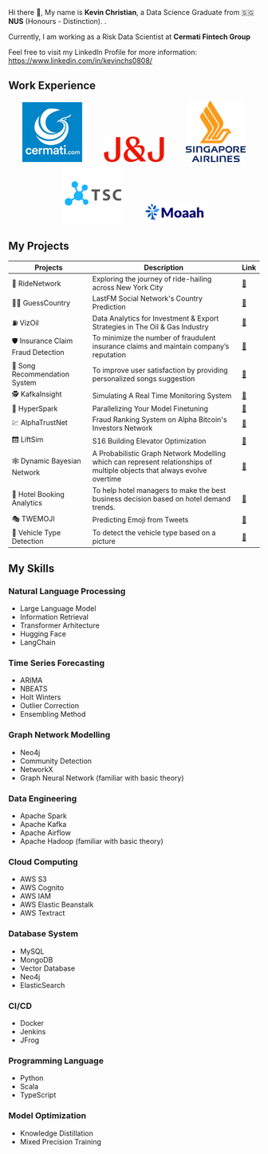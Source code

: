 Hi there 👋, My name is **Kevin Christian**, a Data Science Graduate from 🇸🇬 **NUS** (Honours - Distinction). . 

Currently, I am working as a Risk Data Scientist at **Cermati Fintech Group**

Feel free to visit my LinkedIn Profile for more information: https://www.linkedin.com/in/kevinchs0808/

<h2>Work Experience</h2>

<p align="center">
  <a href="https://www.cermati.com/" align="center"><img src="./images/cermati.png" hspace="20" width='120'></a>
  <a href="https://www.jnj.com/discover-j-j" align="center"><img src="./images/JNJ.png" hspace="20" width='120'></a>
  <a href="https://www.singaporeair.com/" align="center"><img src="./images/singapore-airlines.png" hspace="20" width='120'></a>
  <a href="https://www.tsc.ai/" align="center"><img src="./images/tsc-ai.png" hspace="20" width='120'></a>
  <a href="https://moaah.com/" align="center"><img src="./images/moaah.png" hspace="20" width='120'></a>
</p>
<h2>My Projects</h2>

 Projects | Description | Link
 --- | --- | ---
 🚗 RideNetwork | Exploring the journey of ride-hailing across New York City | <a href="https://github.com/kevinchs0808/RideNetwork">🔗</a>
 🧑‍🎤 GuessCountry | LastFM Social Network's Country Prediction | <a href="https://github.com/kevinchs0808/GuessCountry">🔗</a>
 ⛽ VizOil | Data Analytics for Investment & Export Strategies in The Oil & Gas Industry | <a href="https://github.com/kevinchs0808/VizOil">🔗</a>
 🛡️ Insurance Claim Fraud Detection | To minimize the number of fraudulent insurance claims and maintain company’s reputation | <a href="https://github.com/kevinchs0808/DSA4263-Project">🔗</a>
 🎵 Song Recommendation System | To improve user satisfaction by providing personalized songs suggestion | <a href="https://github.com/kevinchs0808/dsa4212/tree/main/colab-filter/bipartite-graph">🔗</a>
 🕵️ KafkaInsight | Simulating A Real Time Monitoring System | <a href="https://github.com/kevinchs0808/KafkaInsight/tree/main">🔗</a>
 🔀 HyperSpark | Parallelizing Your Model Finetuning | <a href="https://github.com/kevinchs0808/HyperSpark/tree/main">🔗</a>
 💹 AlphaTrustNet | Fraud Ranking System on Alpha Bitcoin's Investors Network | <a href="https://github.com/kevinchs0808/AlphaTrustNet/tree/main">🔗</a>
 🛗 LiftSim | S16 Building Elevator Optimization | <a href="https://github.com/kevinchs0808/LiftSim">🔗</a>
 🕸️ Dynamic Bayesian Network | A Probabilistic Graph Network Modelling which can represent relationships of multiple objects that always evolve overtime | <a href="https://drive.google.com/file/d/18ShvRHz_c6rVNIWSU0lZ3fBtd_PPGbRf/view">🔗</a>
 🏨 Hotel Booking Analytics | To help hotel managers to make the best business decision based on hotel demand trends. | <a href="https://github.com/kevinchs0808/Hotel_Booking_Analytics/blob/main/Hotel_Booking_Analytics.pdf">🔗</a>
 🎭 TWEMOJI | Predicting Emoji from Tweets | <a href="https://github.com/kevinchs0808/CS3244-Twemoji/blob/main/Models/BERT.ipynb">🔗</a>
 🚚 Vehicle Type Detection | To detect the vehicle type based on a picture | <a href="https://github.com/kevinchs0808/Data-Science-Projects/blob/main/Vehicle_Type_Detection.ipynb">🔗</a>

<h2>My Skills</h2>

<h3>Natural Language Processing</h3>

- Large Language Model
- Information Retrieval
- Transformer Arhitecture
- Hugging Face
- LangChain

<h3>Time Series Forecasting</h3>

- ARIMA
- NBEATS
- Holt Winters
- Outlier Correction
- Ensembling Method

<h3>Graph Network Modelling</h3>

- Neo4j
- Community Detection
- NetworkX
- Graph Neural Network (familiar with basic theory)

<h3>Data Engineering</h3>

- Apache Spark
- Apache Kafka
- Apache Airflow
- Apache Hadoop (familiar with basic theory)

<h3>Cloud Computing</h3>

- AWS S3
- AWS Cognito
- AWS IAM
- AWS Elastic Beanstalk
- AWS Textract

<h3>Database System</h3>

- MySQL
- MongoDB
- Vector Database
- Neo4j
- ElasticSearch

<h3>CI/CD</h3>

- Docker
- Jenkins
- JFrog

<h3>Programming Language</h3>

- Python
- Scala
- TypeScript

<h3>Model Optimization</h3>

- Knowledge Distillation
- Mixed Precision Training

<!--
**kevinchs0808/kevinchs0808** is a ✨ _special_ ✨ repository because its `README.md` (this file) appears on your GitHub profile.

Here are some ideas to get you started:

- 🔭 I’m currently working on ...
- 🌱 I’m currently learning ...
- 👯 I’m looking to collaborate on ...
- 🤔 I’m looking for help with ...
- 💬 Ask me about ...
- 📫 How to reach me: ...
- 😄 Pronouns: ...
- ⚡ Fun fact: ...
-->
